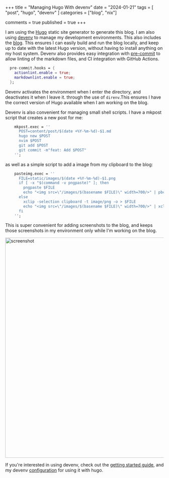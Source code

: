 +++
title = "Managing Hugo With devenv"
date = "2024-01-21"
tags = [ "post", "hugo", "devenv" ]
categories = ["blog", "nix"]

comments = true
published = true
+++

I am using the [Hugo](https://gohugo.io/) static site generator to generate this blog. I am also using
[devenv](https://devenv.sh) to manage my development environments. This also includes the
[blog](https://github.com/marcusramberg/blog/). This ensures I can easily build and run the blog locally, and keep up to
date with the latest Hugo version, without having to install anything on my host system. Devenv also provides easy
integration with [pre-commit](https://pre-commit.com/) to allow linting of the markdown files, and CI integration with
GitHub Actions.

```nix
  pre-commit.hooks = {
    actionlint.enable = true;
    markdownlint.enable = true;
  };
```

Devenv activates the environment when I enter the directory, and deactivates it when I leave it. through the use of
`direnv`.This ensures I have the
correct version of Hugo available when I am working on the blog.

Devenv is also convenient for managing small shell scripts. I have a mkpost script that creates a new post for me:

```nix
    mkpost.exec = ''
      POST=content/post/$(date +%Y-%m-%d)-$1.md
      hugo new $POST
      nvim $POST
      git add $POST
      git commit -m"feat: Add $POST"
    '';
```

as well as a simple script to add a image from my clipboard to the blog:

```nix
    pasteimg.exec = ''
      FILE=static/images/$(date +%Y-%m-%d)-$1.png
      if [ -x "$(command -v pngpaste)" ]; then
        pngpaste $FILE
        echo "<img src=\"/images/$(basename $FILE)\" width=700/>" | pbcopy
      else
        xclip -selection clipboard -t image/png -o > $FILE
        echo "<img src=\"/images/$(basename $FILE)\" width=700/>" | xclip -selection clipboard
      fi
    '';
```

This is super convenient for adding screenshots to the blog, and keeps those screenshots in my environment only while
I'm working on the blog.

<img alt="screenshot" src="/images/2024-01-21-screenshot.png" width=700/>

If you're interested in using devenv, check out the [getting started guide](https://devenv.sh/getting-started/), and my
devenv [configuration](https://github.com/marcusramberg/blog/blob/master/devenv.nix) for using it with hugo.

